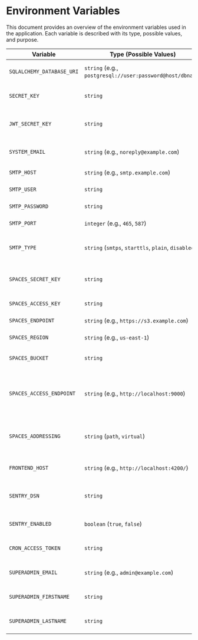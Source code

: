 # Environment Variables

This document provides an overview of the environment variables used in the application. Each variable is described with its type, possible values, and purpose.

| **Variable**               | **Type (Possible Values)**                                | **Description**                                                                            |
|----------------------------|-----------------------------------------------------------|--------------------------------------------------------------------------------------------|
| `SQLALCHEMY_DATABASE_URI`  | `string` (e.g., `postgresql://user:password@host/dbname`) | Database connection string for SQLAlchemy.                                                 |
| `SECRET_KEY`               | `string`                                                  | Secret key used for application security.                                                  |
| `JWT_SECRET_KEY`           | `string`                                                  | Secret key used for signing JSON Web Tokens (JWT).                                         |
| `SYSTEM_EMAIL`             | `string` (e.g., `noreply@example.com`)                    | Email address used for system notifications.                                               |
| `SMTP_HOST`                | `string` (e.g., `smtp.example.com`)                       | Hostname of the SMTP server.                                                               |
| `SMTP_USER`                | `string`                                                  | Username for the SMTP server.                                                              |
| `SMTP_PASSWORD`            | `string`                                                  | Password for the SMTP server.                                                              |
| `SMTP_PORT`                | `integer` (e.g., `465`, `587`)                            | Port number for the SMTP server.                                                           |
| `SMTP_TYPE`                | `string` (`smtps`, `starttls`, `plain`, `disabled`)       | Type of SMTP connection. If set to disabled, no emails are sent.                           |
| `SPACES_SECRET_KEY`        | `string`                                                  | Secret key for accessing object storage (e.g., MinIO or S3).                               |
| `SPACES_ACCESS_KEY`        | `string`                                                  | Access key for object storage.                                                             |
| `SPACES_ENDPOINT`          | `string` (e.g., `https://s3.example.com`)                 | Endpoint URL for object storage.                                                           |
| `SPACES_REGION`            | `string` (e.g., `us-east-1`)                              | Region for object storage.                                                                 |
| `SPACES_BUCKET`            | `string`                                                  | Name of the bucket in object storage.                                                      |
| `SPACES_ACCESS_ENDPOINT`   | `string` (e.g., `http://localhost:9000`)                  | Endpoint for accessing object storage from the client (may differ from `SPACES_ENDPOINT`). |
| `SPACES_ADDRESSING`        | `string` (`path`, `virtual`)                              | Addressing style for object storage (path-based or virtual-hosted).                        |
| `FRONTEND_HOST`            | `string` (e.g., `http://localhost:4200/`)                 | URL of the frontend application.                                                           |
| `SENTRY_DSN`               | `string`                                                  | Data Source Name (DSN) for Sentry error tracking.                                          |
| `SENTRY_ENABLED`           | `boolean` (`true`, `false`)                               | Flag to enable or disable Sentry integration.                                              |
| `CRON_ACCESS_TOKEN`        | `string`                                                  | Access token for securing cron job endpoints.                                              |
| `SUPERADMIN_EMAIL`         | `string` (e.g., `admin@example.com`)                      | Email address of the initial superadmin user.                                              |
| `SUPERADMIN_FIRSTNAME`     | `string`                                                  | First name of the initial superadmin user.                                                 |
| `SUPERADMIN_LASTNAME`      | `string`                                                  | Last name of the initial superadmin user.                                                  |